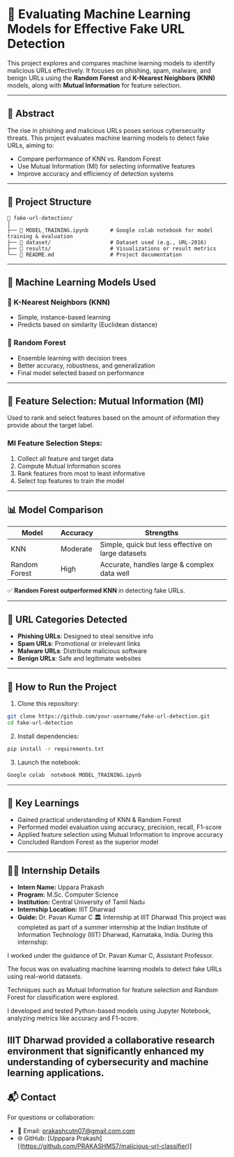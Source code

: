 # 🚨 Evaluating Machine Learning Models for Effective Fake URL Detection

This project explores and compares machine learning models to identify malicious URLs effectively. It focuses on phishing, spam, malware, and benign URLs using the **Random Forest** and **K-Nearest Neighbors (KNN)** models, along with **Mutual Information** for feature selection.

---

## 📘 Abstract

The rise in phishing and malicious URLs poses serious cybersecurity threats. This project evaluates machine learning models to detect fake URLs, aiming to:
- Compare performance of KNN vs. Random Forest
- Use Mutual Information (MI) for selecting informative features
- Improve accuracy and efficiency of detection systems

---

## 📂 Project Structure

```
📁 fake-url-detection/
│
├── 📜 MODEL_TRAINING.ipynb       # Google colab notebook for model training & evaluation
├── 📁 dataset/                   # Dataset used (e.g., URL-2016)
├── 📁 results/                   # Visualizations or result metrics
└── 📄 README.md                  # Project documentation
```

---

## 🧠 Machine Learning Models Used

### 🔹 K-Nearest Neighbors (KNN)
- Simple, instance-based learning
- Predicts based on similarity (Euclidean distance)

### 🔸 Random Forest
- Ensemble learning with decision trees
- Better accuracy, robustness, and generalization
- Final model selected based on performance

---

## 🧪 Feature Selection: Mutual Information (MI)

Used to rank and select features based on the amount of information they provide about the target label.

### MI Feature Selection Steps:
1. Collect all feature and target data
2. Compute Mutual Information scores
3. Rank features from most to least informative
4. Select top features to train the model

---

## 📊 Model Comparison

| Model         | Accuracy | Strengths                             |
|---------------|----------|----------------------------------------|
| KNN           | Moderate | Simple, quick but less effective on large datasets |
| Random Forest | High     | Accurate, handles large & complex data well |

✅ **Random Forest outperformed KNN** in detecting fake URLs.

---

## 🔐 URL Categories Detected

- **Phishing URLs**: Designed to steal sensitive info
- **Spam URLs**: Promotional or irrelevant links
- **Malware URLs**: Distribute malicious software
- **Benign URLs**: Safe and legitimate websites

---

## 🚀 How to Run the Project

1. Clone this repository:
```bash
git clone https://github.com/your-username/fake-url-detection.git
cd fake-url-detection
```

2. Install dependencies:
```bash
pip install -r requirements.txt
```

3. Launch the notebook:
```bash
Google colab  notebook MODEL_TRAINING.ipynb
```

---

## 🎯 Key Learnings

- Gained practical understanding of KNN & Random Forest
- Performed model evaluation using accuracy, precision, recall, F1-score
- Applied feature selection using Mutual Information to improve accuracy
- Concluded Random Forest as the superior model

---

## 👨‍💻 Internship Details

- **Intern Name:** Uppara Prakash  
- **Program:** M.Sc. Computer Science  
- **Institution:** Central University of Tamil Nadu  
- **Internship Location:** IIIT Dharwad  
- **Guide:** Dr. Pavan Kumar C
🏛️ Internship at IIIT Dharwad
This project was completed as part of a summer internship at the Indian Institute of Information Technology (IIIT) Dharwad, Karnataka, India.
During this internship:

I worked under the guidance of Dr. Pavan Kumar C, Assistant Professor.

The focus was on evaluating machine learning models to detect fake URLs using real-world datasets.

Techniques such as Mutual Information for feature selection and Random Forest for classification were explored.

I developed and tested Python-based models using Jupyter Notebook, analyzing metrics like accuracy and F1-score.

IIIT Dharwad provided a collaborative research environment that significantly enhanced my understanding of cybersecurity and machine learning applications.
---

## 📬 Contact

For questions or collaboration:
- 📧 Email: prakashcutn07@gmail.com.com
- 🌐 GitHub: [Upppara Prakash][(https://github.com/PRAKASHMS7/malicious-url-classifier)]



